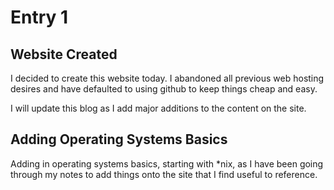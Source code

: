 # Entry 1

## Website Created
I decided to create this website today. I abandoned all previous web hosting desires and have defaulted to using github to keep things cheap and easy.

I will update this blog as I add major additions to the content on the site. 

## Adding Operating Systems Basics
Adding in operating systems basics, starting with *nix, as I have been going through my notes to add things onto the site that I find useful to reference.